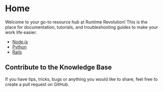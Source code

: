 # Home

Welcome to your go-to resource hub at Runtime Revolution! This is the place for documentation, tutorials, and troubleshooting guides to make your work life easier.

- [Node.js](./node/index.md)
- [Python](./python/faq.md)
- [Rails](./rails/index.md)

## Contribute to the Knowledge Base

If you have tips, tricks, bugs or anything you would like to share, feel free to create a pull request on GitHub.

  
